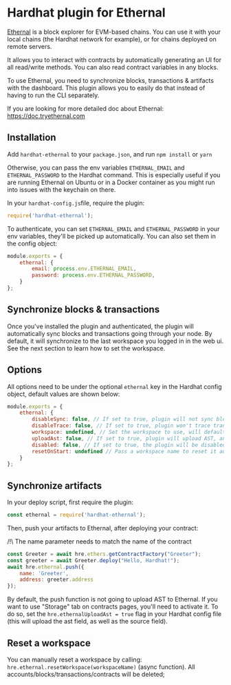 # Hardhat plugin for Ethernal

[Ethernal](https://www.tryethernal.com) is a block explorer for EVM-based chains. You can use it with your local chains (the Hardhat network for example), or for chains deployed on remote servers.

It allows you to interact with contracts by automatically generating an UI for all read/write methods. You can also read contract variables in any blocks.

To use Ethernal, you need to synchronize blocks, transactions & artifacts with the dashboard. This plugin allows you to easily do that instead of having to run the CLI separately.

If you are looking for more detailed doc about Ethernal: https://doc.tryethernal.com

## Installation

Add ```hardhat-ethernal``` to your ```package.json```, and run ```npm install``` or ```yarn```


Otherwise, you can pass the env variables ```ETHERNAL_EMAIL``` and ```ETHERNAL_PASSWORD``` to the Hardhat command. This is especially useful if you are running Ethernal on Ubuntu or in a Docker container as you might run into issues with the keychain on there.


In your ```hardhat-config.js```file, require the plugin:
```js
require('hardhat-ethernal');
````

To authenticate, you can set `ETHERNAL_EMAIL` and `ETHERNAL_PASSWORD` in your env variables, they'll be picked up automatically. You can also set them in the config object:
```js
module.exports = {
    ethernal: {
        email: process.env.ETHERNAL_EMAIL,
        password: process.env.ETHERNAL_PASSWORD,
    }
};
```

## Synchronize blocks & transactions

Once you've installed the plugin and authenticated, the plugin will automatically sync blocks and transactions going through your node.
By default, it will synchronize to the last workspace you logged in in the web ui. See the next section to learn how to set the workspace.

## Options

All options need to be under the optional `ethernal` key in the Hardhat config object, default values are shown below:
```js
module.exports = {
    ethernal: {
        disableSync: false, // If set to true, plugin will not sync blocks & txs
        disableTrace: false, // If set to true, plugin won't trace transaction
        workspace: undefined, // Set the workspace to use, will default to the default workspace (last one used in the web UI). It is also possible to set it through the ETHERNAL_WORKSPACE env variable
        uploadAst: false, // If set to true, plugin will upload AST, and you'll be able to use the storage feature (longer sync time though)
        disabled: false, // If set to true, the plugin will be disabled, ethernal.push won't do anything
        resetOnStart: undefined // Pass a workspace name to reset it automatically when restarting the node, note that if the workspace doesn't exist it won't error
    }
};
```

## Synchronize artifacts

In your deploy script, first require the plugin:
```js
const ethernal = require('hardhat-ethernal');
```
Then, push your artifacts to Ethernal, after deploying your contract:

/!\ The name parameter needs to match the name of the contract
```js
const Greeter = await hre.ethers.getContractFactory("Greeter");
const greeter = await Greeter.deploy("Hello, Hardhat!");
await hre.ethernal.push({
    name: 'Greeter',
    address: greeter.address
});
```

By default, the push function is not going to upload AST to Ethernal. If you want to use "Storage" tab on contracts pages, you'll need to activate it. To do so, set the ```hre.ethernalUploadAst = true``` flag in your Hardhat config file (this will upload the ast field, as well as the source field).

## Reset a workspace

You can manually reset a workspace by calling: `hre.ethernal.resetWorkspace(workspaceName)` (async function). All accounts/blocks/transactions/contracts will be deleted;
